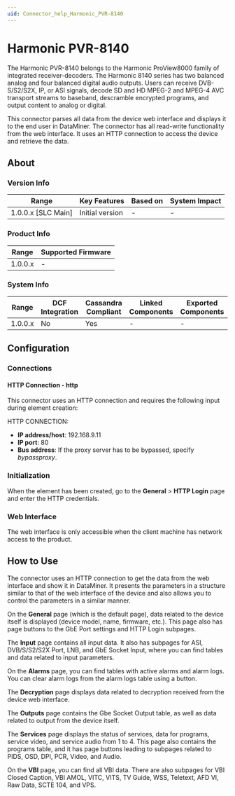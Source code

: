 ```yaml
---
uid: Connector_help_Harmonic_PVR-8140
---
```


# Harmonic PVR-8140

The Harmonic PVR-8140 belongs to the Harmonic ProView8000 family of integrated receiver-decoders. The Harmonic 8140 series has two balanced analog and four balanced digital audio outputs. Users can receive DVB-S/S2/S2X, IP, or ASI signals, decode SD and HD MPEG-2 and MPEG-4 AVC transport streams to baseband, descramble encrypted programs, and output content to analog or digital.

This connector parses all data from the device web interface and displays it to the end user in DataMiner. The connector has all read-write functionality from the web interface. It uses an HTTP connection to access the device and retrieve the data.

## About

### Version Info

| **Range**            | **Key Features** | **Based on** | **System Impact** |
|----------------------|------------------|--------------|-------------------|
| 1.0.0.x \[SLC Main\] | Initial version  | \-           | \-                |

### Product Info

| **Range** | **Supported Firmware** |
|-----------|------------------------|
| 1.0.0.x   | \-                     |

### System Info

| **Range** | **DCF Integration** | **Cassandra Compliant** | **Linked Components** | **Exported Components** |
|-----------|---------------------|-------------------------|-----------------------|-------------------------|
| 1.0.0.x   | No                  | Yes                     | \-                    | \-                      |

## Configuration

### Connections

#### HTTP Connection - http

This connector uses an HTTP connection and requires the following input during element creation:

HTTP CONNECTION:

- **IP address/host**: 192.168.9.11
- **IP port**: 80
- **Bus address**: If the proxy server has to be bypassed, specify *bypassproxy*.

### Initialization

When the element has been created, go to the **General** \> **HTTP Login** page and enter the HTTP credentials.

### Web Interface

The web interface is only accessible when the client machine has network access to the product.

## How to Use

The connector uses an HTTP connection to get the data from the web interface and show it in DataMiner. It presents the parameters in a structure similar to that of the web interface of the device and also allows you to control the parameters in a similar manner.

On the **General** page (which is the default page), data related to the device itself is displayed (device model, name, firmware, etc.). This page also has page buttons to the GbE Port settings and HTTP Login subpages.

The **Input** page contains all input data. It also has subpages for ASI, DVB/S/S2/S2X Port, LNB, and GbE Socket Input, where you can find tables and data related to input parameters.

On the **Alarms** page, you can find tables with active alarms and alarm logs. You can clear alarm logs from the alarm logs table using a button.

The **Decryption** page displays data related to decryption received from the device web interface.

The **Outputs** page contains the Gbe Socket Output table, as well as data related to output from the device itself.

The **Services** page displays the status of services, data for programs, service video, and service audio from 1 to 4. This page also contains the programs table, and it has page buttons leading to subpages related to PIDS, OSD, DPI, PCR, Video, and Audio.

On the **VBI** page, you can find all VBI data. There are also subpages for VBI Closed Caption, VBI AMOL, VITC, VITS, TV Guide, WSS, Teletext, AFD VI, Raw Data, SCTE 104, and VPS.
